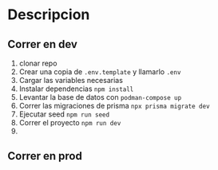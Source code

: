 # Descripcion



## Correr en dev
1. clonar repo
2. Crear una copia de ``.env.template`` y llamarlo ``.env``
3. Cargar las variables necesarias
4. Instalar dependencias ```npm install```
5. Levantar la base de datos con ``podman-compose up``
6. Correr las migraciones de prisma ```npx prisma migrate dev```
7. Ejecutar seed ```npm run seed```
7. Correr el proyecto ```npm run dev```
8. 

## Correr en prod